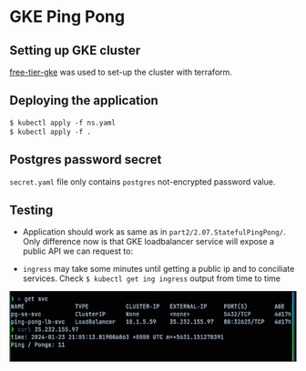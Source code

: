 # GKE Ping Pong   

## Setting up GKE cluster   

[free-tier-gke](https://github.com/Neutrollized/free-tier-gke) was used to set-up the cluster with terraform.   

## Deploying the application   

```shell
$ kubectl apply -f ns.yaml
$ kubectl apply -f .
```

## Postgres password secret   

`secret.yaml` file only contains `postgres` not-encrypted password value.   
## Testing   

- Application should work as same as in `part2/2.07.StatefulPingPong/`. Only difference now is that GKE loadbalancer service will expose a public API we can request to:   

- `ingress` may take some minutes until getting a public ip and to conciliate services. Check `$ kubectl get ing ingress` output from time to time   

![](pic1.png)

